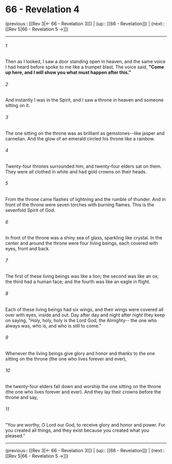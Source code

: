 # 66 - Revelation 4

(previous:: [[Rev 3|← 66 - Revelation 3]]) | (up:: [[66 - Revelation]]) | (next:: [[Rev 5|66 - Revelation 5 →]])

***


###### 1 
Then as I looked, I saw a door standing open in heaven, and the same voice I had heard before spoke to me like a trumpet blast. The voice said, **"Come up here, and I will show you what must happen after this."** 

###### 2 
And instantly I was in the Spirit, and I saw a throne in heaven and someone sitting on it. 

###### 3 
The one sitting on the throne was as brilliant as gemstones--like jasper and carnelian. And the glow of an emerald circled his throne like a rainbow. 

###### 4 
Twenty-four thrones surrounded him, and twenty-four elders sat on them. They were all clothed in white and had gold crowns on their heads. 

###### 5 
From the throne came flashes of lightning and the rumble of thunder. And in front of the throne were seven torches with burning flames. This is the sevenfold Spirit of God. 

###### 6 
In front of the throne was a shiny sea of glass, sparkling like crystal. In the center and around the throne were four living beings, each covered with eyes, front and back. 

###### 7 
The first of these living beings was like a lion; the second was like an ox; the third had a human face; and the fourth was like an eagle in flight. 

###### 8 
Each of these living beings had six wings, and their wings were covered all over with eyes, inside and out. Day after day and night after night they keep on saying, "Holy, holy, holy is the Lord God, the Almighty-- the one who always was, who is, and who is still to come." 

###### 9 
Whenever the living beings give glory and honor and thanks to the one sitting on the throne (the one who lives forever and ever), 

###### 10 
the twenty-four elders fall down and worship the one sitting on the throne (the one who lives forever and ever). And they lay their crowns before the throne and say, 

###### 11 
"You are worthy, O Lord our God, to receive glory and honor and power. For you created all things, and they exist because you created what you pleased."

***

(previous:: [[Rev 3|← 66 - Revelation 3]]) | (up:: [[66 - Revelation]]) | (next:: [[Rev 5|66 - Revelation 5 →]])
